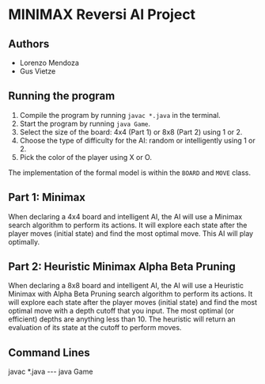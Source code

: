 # MINIMAX Reversi AI Project

## Authors
- Lorenzo Mendoza
- Gus Vietze

## Running the program
1. Compile the program by running `javac *.java` in the terminal.
2. Start the program by running `java Game`.
3. Select the size of the board: 4x4 (Part 1) or 8x8 (Part 2) using 1 or 2.
4. Choose the type of difficulty for the AI: random or intelligently using 1 or 2.
5. Pick the color of the player using X or O.

The implementation of the formal model is within the `BOARD` and `MOVE` class.

## Part 1: Minimax
When declaring a 4x4 board and intelligent AI, the AI will use a Minimax search algorithm to perform its actions. It will explore each state after the player moves (initial state) and find the most optimal move. This AI will play optimally.

## Part 2: Heuristic Minimax Alpha Beta Pruning
When declaring a 8x8 board and intelligent AI, the AI will use a Heuristic Minimax with Alpha Beta Pruning search algorithm to perform its actions. It will explore each state after the player moves (initial state) and find the most optimal move with a depth cutoff that you input. The most optimal (or efficient) depths are anything less than 10. The heuristic will return an evaluation of its state at the cutoff to perform moves.

## Command Lines
javac *.java ---
java Game
